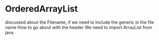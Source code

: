 # OrderedArrayList
discussed about the Filename, if we need to include the generic in the file name
How to go about with the header
We need to import ArrayList from java
